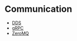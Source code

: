 # Communication

* [DDS](communication-dds.md)
* [gRPC](communication-grpc.md)
* [ZeroMQ](communication-zeromq.md)
